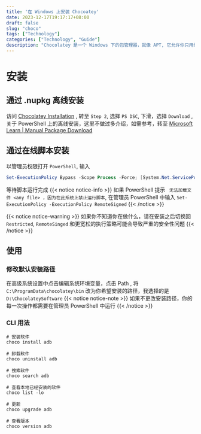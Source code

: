 ```yaml
---
title: '在 Windows 上安装 Chocoatey'
date: 2023-12-17T19:17:17+08:00
draft: false
slug: "choco"
tags: ["Technology"]
categories: ["Technology", "Guide"]
description: "Chocolatey 是一个 Windows 下的包管理器，就像 APT, 它允许你只用终端就能管理电脑上的软件"
---
```

# 安装
## 通过 .nupkg 离线安装
访问 [Chocolatey Installation](https://chocolatey.org/install) , 转至 `Step 2`, 选择 `PS DSC`, 下滑，选择 `Download` , 关于 PowerShell 上的离线安装，这里不做过多介绍，如需参考，转至 [Microsoft Learn | Manual Package Download](https://learn.microsoft.com/en-us/powershell/gallery/how-to/working-with-packages/manual-download?view=powershellget-3.x)
## 通过在线脚本安装
以管理员权限打开 `PowerShell`, 输入
``` Powershell
Set-ExecutionPolicy Bypass -Scope Process -Force; [System.Net.ServicePointManager]::SecurityProtocol = [System.Net.ServicePointManager]::SecurityProtocol -bor 3072; iex ((New-Object System.Net.WebClient).DownloadString('https://community.chocolatey.org/install.ps1'))
```
等待脚本运行完成
{{< notice notice-info >}}
如果 PowerShell 提示 ` 无法加载文件 <any file> ，因为在此系统上禁止运行脚本`, 在管理员 PowerShell 中输入 `Set-ExecutionPolicy -ExecutionPolicy RemoteSigned`
{{< /notice >}}

{{< notice notice-warning >}}
如果你不知道你在做什么，请在安装之后切换回 `Restricted`, `RemoteSinged` 和更宽松的执行策略可能会导致严重的安全性问题
{{< /notice >}}
## 使用
### 修改默认安装路径
在高级系统设置中点击编辑系统环境变量，点击 Path , 将 `C:\ProgramData\chocolatey\bin` 改为你希望安装的路径，我选择的是 `D:\ChocolateySoftware`
{{< notice notice-note >}}
如果不更改安装路径，你的每一次操作都需要在管理员 PowerShell 中运行
{{< /notice >}}
### CLI 用法
``` Shell
# 安装软件
choco install adb

# 卸载软件
choco uninstall adb

# 搜索软件
choco search adb

# 查看本地已经安装的软件
choco list -lo

# 更新
choco upgrade adb

# 查看版本
choco version adb
``` 
